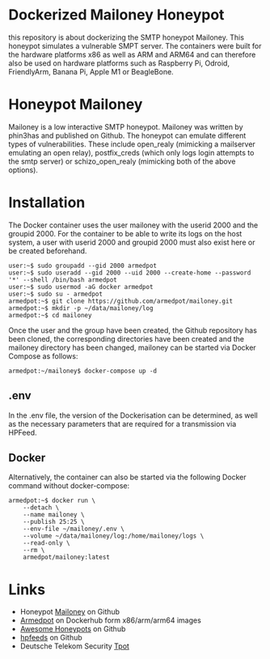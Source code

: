 # Dockerized Mailoney Honeypot

this repository is about dockerizing the SMTP honeypot Mailoney. This honeypot simulates a vulnerable SMPT server. The containers were built for the hardware platforms x86 as well as ARM and ARM64 and can therefore also be used on hardware platforms such as Raspberry Pi, Odroid, FriendlyArm, Banana Pi, Apple M1 or BeagleBone.

# Honeypot Mailoney

Mailoney is a low interactive SMTP honeypot. Mailoney was written by phin3has and published on Github. The honeypot can emulate different types of vulnerabilities. These include open_realy (mimicking a mailserver emulating an open relay), postfix_creds (which only logs login attempts to the smtp server) or schizo_open_realy (mimicking both of the above options).

# Installation

The Docker container uses the user mailoney with the userid 2000 and the groupid 2000. For the container to be able to write its logs on the host system, a user with userid 2000 and groupid 2000 must also exist here or be created beforehand.

```
user:~$ sudo groupadd --gid 2000 armedpot
user:~$ sudo useradd --gid 2000 --uid 2000 --create-home --password '*' --shell /bin/bash armedpot
user:~$ sudo usermod -aG docker armedpot
user:~$ sudo su - armedpot
armedpot:~$ git clone https://github.com/armedpot/mailoney.git
armedpot:~$ mkdir -p ~/data/mailoney/log
armedpot:~$ cd mailoney
```

Once the user and the group have been created, the Github repository has been cloned, the corresponding directories have been created and the mailoney directory has been changed, mailoney can be started via Docker Compose as follows:

```
armedpot:~/mailoney$ docker-compose up -d
```

## .env

In the .env file, the version of the Dockerisation can be determined, as well as the necessary parameters that are required for a transmission via HPFeed.

## Docker

Alternatively, the container can also be started via the following Docker command without docker-compose:

```
armedpot:~$ docker run \
    --detach \
    --name mailoney \
    --publish 25:25 \
    --env-file ~/mailoney/.env \
    --volume ~/data/mailoney/log:/home/mailoney/logs \
    --read-only \
    --rm \
    armedpot/mailoney:latest
```

# Links

- Honeypot [Mailoney](https://github.com/phin3has/mailoney) on Github
- [Armedpot](https://hub.docker.com/repository/docker/armedpot/mailoney) on Dockerhub form x86/arm/arm64 images
- [Awesome Honeypots](https://github.com/paralax/awesome-honeypots) on Github
- [hpfeeds](https://github.com/hpfeeds/hpfeeds) on Github
- Deutsche Telekom Security [Tpot](https://github.com/telekom-security/tpotce)
